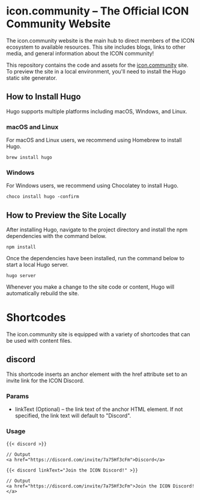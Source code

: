 # icon.community – The Official ICON Community Website

The icon.community website is the main hub to direct members of the ICON ecosystem to available resources. This site includes blogs, links to other media, and general information about the ICON community!

This repository contains the code and assets for the [icon.community](https://icon.community) site. To preview the site in a local environment, you'll need to install the Hugo static site generator.

## How to Install Hugo

Hugo supports multiple platforms including macOS, Windows, and Linux.

### macOS and Linux

For macOS and Linux users, we recommend using Homebrew to install Hugo.

```
brew install hugo
```

### Windows

For Windows users, we recommend using Chocolatey to install Hugo.

```
choco install hugo -confirm
```

## How to Preview the Site Locally

After installing Hugo, navigate to the project directory and install the npm dependencies with the command below.

```
npm install
```

Once the dependencies have been installed, run the command below to start a local Hugo server.

```
hugo server
```

Whenever you make a change to the site code or content, Hugo will automatically rebuild the site.

# Shortcodes

The icon.community site is equipped with a variety of shortcodes that can be used with content files.

## discord

This shortcode inserts an anchor element with the href attribute set to an invite link for the ICON Discord.

### Params

* linkText (Optional) – the link text of the anchor HTML element. If not specified, the link text will default to "Discord".

### Usage

```
{{< discord >}}

// Output
<a href="https://discord.com/invite/7a75Hf3cFm">Discord</a>
```

```
{{< discord linkText="Join the ICON Discord!" >}}

// Output
<a href="https://discord.com/invite/7a75Hf3cFm">Join the ICON Discord!</a>
```